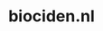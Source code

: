 ---
layout: post
title:  "biociden.nl"
internal_url:  "/data/biociden.nl.html"
categories: dutchgov
---
